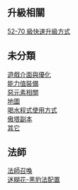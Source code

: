 ## 升級相關
[52-70 級快速升級方式](/52-70%E7%B4%9A%E5%BF%AB%E9%80%9F%E5%8D%87%E7%B4%9A%E6%96%B9%E5%BC%8F.md)

## 未分類
[遊戲介面與優化](/%E9%81%8A%E6%88%B2%E4%BB%8B%E9%9D%A2%E8%88%87%E5%84%AA%E5%8C%96.md)\
[能力值裝備](/%E8%83%BD%E5%8A%9B%E5%80%BC%E8%A3%9D%E5%82%99.md)\
[惡元素相關](/%E6%83%A1%E5%85%83%E7%B4%A0%E7%9B%B8%E9%97%9C.md)\
[地圖](/%E5%9C%B0%E5%9C%96.md)\
[喝水程式使用方式](/%E5%96%9D%E6%B0%B4%E7%A8%8B%E5%BC%8F%E4%BD%BF%E7%94%A8%E6%96%B9%E5%BC%8F.md)\
[傲塔副本](/%E5%82%B2%E5%A1%94%E5%89%AF%E6%9C%AC.md)\
[其它](/%E5%85%B6%E5%AE%83.md)

## 法師
[法師召喚](/%E6%B3%95%E5%B8%AB/%E6%B3%95%E5%B8%AB%E5%8F%AC%E5%96%9A.md)\
[迷糊花-黑豹法配置](/%E6%B3%95%E5%B8%AB/%E8%BF%B7%E7%B3%8A%E8%8A%B1-%E9%BB%91%E8%B1%B9%E6%B3%95%E9%85%8D%E7%BD%AE.md)
